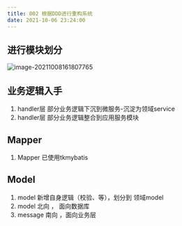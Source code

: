 ```yaml
---
title: 002 根据DDD进行重构系统
date: 2021-10-06 23:24:00
---
```
















## 进行模块划分



![image-20211008161807765](https://cdn.jsdelivr.net/gh/zshipu/images/image-20211008161807765-163368144220110.png)







## 业务逻辑入手

1. handler层 部分业务逻辑下沉到微服务-沉淀为领域service
2. handler层 部分业务逻辑整合到应用服务模块

## Mapper

1. Mapper 已使用tkmybatis





## Model

1.  model 新增自身逻辑（校验、等），划分到 领域model
2.  model     北向 ， 面向数据库
3.  message 南向 ，面向业务层







